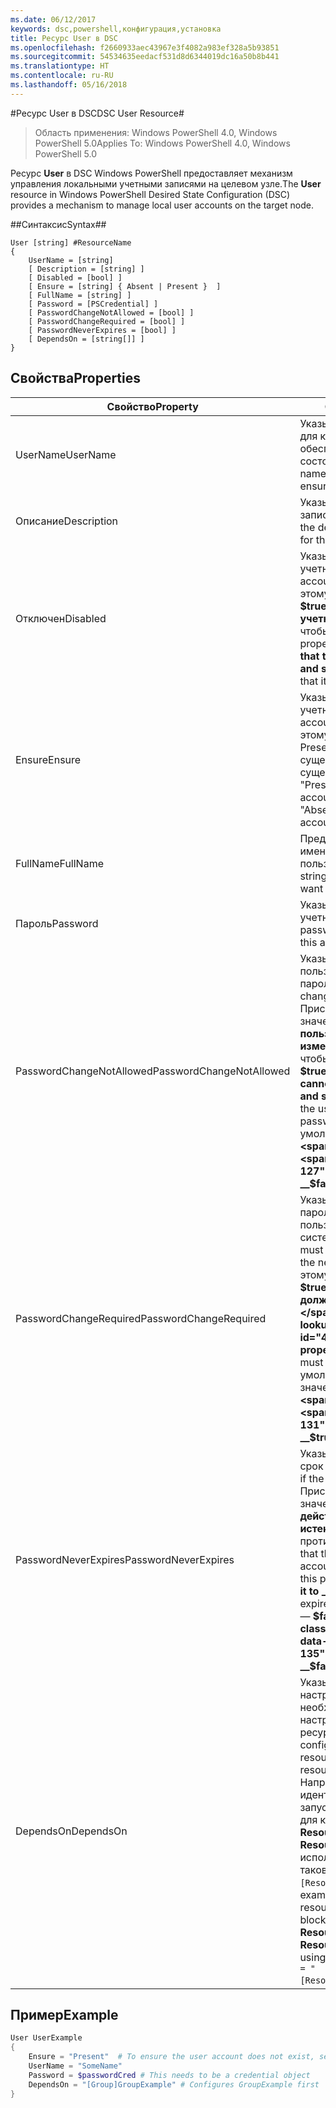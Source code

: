 ```yaml
---
ms.date: 06/12/2017
keywords: dsc,powershell,конфигурация,установка
title: Ресурс User в DSC
ms.openlocfilehash: f2660933aec43967e3f4082a983ef328a5b93851
ms.sourcegitcommit: 54534635eedacf531d8d6344019dc16a50b8b441
ms.translationtype: HT
ms.contentlocale: ru-RU
ms.lasthandoff: 05/16/2018
---
```

#<a name="dsc-user-resource"></a><span data-ttu-id="44d0a-103">Ресурс User в DSC</span><span class="sxs-lookup"><span data-stu-id="44d0a-103">DSC User Resource#</span></span>


><span data-ttu-id="44d0a-104">Область применения: Windows PowerShell 4.0, Windows PowerShell 5.0</span><span class="sxs-lookup"><span data-stu-id="44d0a-104">Applies To: Windows PowerShell 4.0, Windows PowerShell 5.0</span></span>


<span data-ttu-id="44d0a-105">Ресурс __User__ в DSC Windows PowerShell предоставляет механизм управления локальными учетными записями на целевом узле.</span><span class="sxs-lookup"><span data-stu-id="44d0a-105">The __User__ resource in Windows PowerShell Desired State Configuration (DSC) provides a mechanism to manage local user accounts on the target node.</span></span>


##<a name="syntax"></a><span data-ttu-id="44d0a-106">Синтаксис</span><span class="sxs-lookup"><span data-stu-id="44d0a-106">Syntax##</span></span>

```
User [string] #ResourceName
{
    UserName = [string]
    [ Description = [string] ]
    [ Disabled = [bool] ]
    [ Ensure = [string] { Absent | Present }  ]
    [ FullName = [string] ]
    [ Password = [PSCredential] ]
    [ PasswordChangeNotAllowed = [bool] ]
    [ PasswordChangeRequired = [bool] ]
    [ PasswordNeverExpires = [bool] ]
    [ DependsOn = [string[]] ]
}
```

## <a name="properties"></a><span data-ttu-id="44d0a-107">Свойства</span><span class="sxs-lookup"><span data-stu-id="44d0a-107">Properties</span></span>
|  <span data-ttu-id="44d0a-108">Свойство</span><span class="sxs-lookup"><span data-stu-id="44d0a-108">Property</span></span>  |  <span data-ttu-id="44d0a-109">Описание</span><span class="sxs-lookup"><span data-stu-id="44d0a-109">Description</span></span>   |
|---|---|
| <span data-ttu-id="44d0a-110">UserName</span><span class="sxs-lookup"><span data-stu-id="44d0a-110">UserName</span></span>| <span data-ttu-id="44d0a-111">Указывает имя учетной записи, для которой требуется обеспечить определенное состояние.</span><span class="sxs-lookup"><span data-stu-id="44d0a-111">Indicates the account name for which you want to ensure a specific state.</span></span>|
| <span data-ttu-id="44d0a-112">Описание</span><span class="sxs-lookup"><span data-stu-id="44d0a-112">Description</span></span>| <span data-ttu-id="44d0a-113">Указывает описание учетной записи пользователя.</span><span class="sxs-lookup"><span data-stu-id="44d0a-113">Indicates the description you want to use for the user account.</span></span>|
| <span data-ttu-id="44d0a-114">Отключен</span><span class="sxs-lookup"><span data-stu-id="44d0a-114">Disabled</span></span>| <span data-ttu-id="44d0a-115">Указывает, включена ли учетная запись.</span><span class="sxs-lookup"><span data-stu-id="44d0a-115">Indicates if the account is enabled.</span></span> <span data-ttu-id="44d0a-116">Присвойте этому свойству значение __$true__, чтобы отключить учетную запись, и __$false__, чтобы включить ее.</span><span class="sxs-lookup"><span data-stu-id="44d0a-116">Set this property to __$true__ to ensure that this account is disabled, and set it to __$false__ to ensure that it is enabled.</span></span>|
| <span data-ttu-id="44d0a-117">Ensure</span><span class="sxs-lookup"><span data-stu-id="44d0a-117">Ensure</span></span>| <span data-ttu-id="44d0a-118">Указывает, существует ли учетная запись.</span><span class="sxs-lookup"><span data-stu-id="44d0a-118">Indicates if the account exists.</span></span> <span data-ttu-id="44d0a-119">Присвойте этому свойству значение Present, если учетная запись существует, и Absent, если не существует.</span><span class="sxs-lookup"><span data-stu-id="44d0a-119">Set this property to "Present" to ensure that the account exists, and set it to "Absent" to ensure that the account does not exist.</span></span>|
| <span data-ttu-id="44d0a-120">FullName</span><span class="sxs-lookup"><span data-stu-id="44d0a-120">FullName</span></span>| <span data-ttu-id="44d0a-121">Представляет строку с полным именем для учетной записи пользователя.</span><span class="sxs-lookup"><span data-stu-id="44d0a-121">Represents a string with the full name you want to use for the user account.</span></span>|
| <span data-ttu-id="44d0a-122">Пароль</span><span class="sxs-lookup"><span data-stu-id="44d0a-122">Password</span></span>| <span data-ttu-id="44d0a-123">Указывает пароль для этой учетной записи.</span><span class="sxs-lookup"><span data-stu-id="44d0a-123">Indicates the password you want to use for this account.</span></span> |
| <span data-ttu-id="44d0a-124">PasswordChangeNotAllowed</span><span class="sxs-lookup"><span data-stu-id="44d0a-124">PasswordChangeNotAllowed</span></span>| <span data-ttu-id="44d0a-125">Указывает, может ли пользователь изменить пароль.</span><span class="sxs-lookup"><span data-stu-id="44d0a-125">Indicates if the user can change the password.</span></span> <span data-ttu-id="44d0a-126">Присвойте этому свойству значение __$true__, чтобы пользователь не мог изменить пароль, и __$false__, чтобы мог.</span><span class="sxs-lookup"><span data-stu-id="44d0a-126">Set this property to __$true__ to ensure that the user cannot change the password, and set it to __$false__ to allow the user to change the password.</span></span> <span data-ttu-id="44d0a-127">Значение по умолчанию — __$false__.</span><span class="sxs-lookup"><span data-stu-id="44d0a-127">The default value is __$false__.</span></span>|
| <span data-ttu-id="44d0a-128">PasswordChangeRequired</span><span class="sxs-lookup"><span data-stu-id="44d0a-128">PasswordChangeRequired</span></span>| <span data-ttu-id="44d0a-129">Указывает, требуется ли смена пароля при следующем входе пользователя в систему.</span><span class="sxs-lookup"><span data-stu-id="44d0a-129">Indicates if the user must change the password at the next sign in.</span></span> <span data-ttu-id="44d0a-130">Присвойте этому свойству значение __$true__, если пользователь должен изменить пароль.</span><span class="sxs-lookup"><span data-stu-id="44d0a-130">Set this property to __$true__ if the user must change the password.</span></span> <span data-ttu-id="44d0a-131">По умолчанию используется значение __$true__.</span><span class="sxs-lookup"><span data-stu-id="44d0a-131">The default value is __$true__.</span></span>|
| <span data-ttu-id="44d0a-132">PasswordNeverExpires</span><span class="sxs-lookup"><span data-stu-id="44d0a-132">PasswordNeverExpires</span></span>| <span data-ttu-id="44d0a-133">Указывает, может ли истечь срок действия пароля.</span><span class="sxs-lookup"><span data-stu-id="44d0a-133">Indicates if the password will expire.</span></span> <span data-ttu-id="44d0a-134">Присвойте этому свойству значение __$true__, чтобы срок действия пароля никогда не истекал, и __$false__ в противном случае.</span><span class="sxs-lookup"><span data-stu-id="44d0a-134">To ensure that the password for this account will never expire, set this property to __$true__, and set it to __$false__ if the password will expire.</span></span> <span data-ttu-id="44d0a-135">Значение по умолчанию — __$false__.</span><span class="sxs-lookup"><span data-stu-id="44d0a-135">The default value is __$false__.</span></span>|
| <span data-ttu-id="44d0a-136">DependsOn</span><span class="sxs-lookup"><span data-stu-id="44d0a-136">DependsOn</span></span> | <span data-ttu-id="44d0a-137">Указывает, что перед настройкой этого ресурса необходимо запустить настройку другого ресурса.</span><span class="sxs-lookup"><span data-stu-id="44d0a-137">Indicates that the configuration of another resource must run before this resource is configured.</span></span> <span data-ttu-id="44d0a-138">Например, если идентификатор первого запускаемого блока сценария для конфигурации ресурса — __ResourceName__, а его тип — __ResourceType__, то синтаксис использования этого свойства таков: `DependsOn = "[ResourceType]ResourceName"`.</span><span class="sxs-lookup"><span data-stu-id="44d0a-138">For example, if the ID of the resource configuration script block that you want to run first is __ResourceName__ and its type is __ResourceType__, the syntax for using this property is `DependsOn = "[ResourceType]ResourceName"`.</span></span>|

## <a name="example"></a><span data-ttu-id="44d0a-139">Пример</span><span class="sxs-lookup"><span data-stu-id="44d0a-139">Example</span></span>

```powershell
User UserExample
{
    Ensure = "Present"  # To ensure the user account does not exist, set Ensure to "Absent"
    UserName = "SomeName"
    Password = $passwordCred # This needs to be a credential object
    DependsOn = "[Group]GroupExample" # Configures GroupExample first
}
```